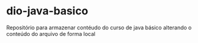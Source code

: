 # dio-java-basico
Repositório para armazenar contéudo do curso de java básico
alterando o conteúdo do arquivo de forma local
